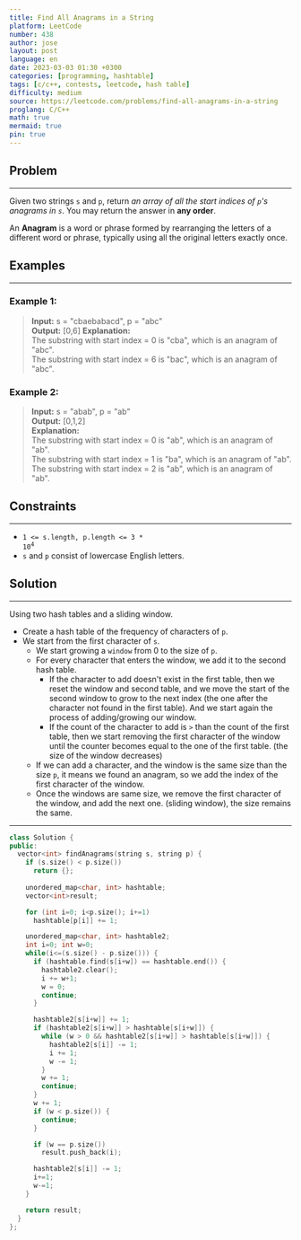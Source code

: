 ```yaml
---
title: Find All Anagrams in a String
platform: LeetCode
number: 438
author: jose
layout: post
language: en
date: 2023-03-03 01:30 +0300
categories: [programming, hashtable]
tags: [c/c++, contests, leetcode, hash table]
difficulty: medium
source: https://leetcode.com/problems/find-all-anagrams-in-a-string
proglang: C/C++
math: true
mermaid: true
pin: true
---
```

## Problem
---
Given two strings `s` and `p`, return *an array of all the start indices of `p`'s anagrams in `s`*. You may return the answer in **any order**.  

An **Anagram** is a word or phrase formed by rearranging the letters of a different word or phrase, typically using all the original letters exactly once.  

## Examples
---
### **Example 1:**  
>**Input:** s = "cbaebabacd", p = "abc"  
>**Output:** [0,6]
>**Explanation:**  
>The substring with start index = 0 is "cba", which is an anagram of "abc".  
>The substring with start index = 6 is "bac", which is an anagram of "abc".  

### **Example 2:**  
>**Input:** s = "abab", p = "ab"  
>**Output:** [0,1,2]  
>**Explanation:**  
>The substring with start index = 0 is "ab", which is an anagram of "ab".  
>The substring with start index = 1 is "ba", which is an anagram of "ab".  
>The substring with start index = 2 is "ab", which is an anagram of "ab".  

## Constraints
---
- <code>1 <= s.length, p.length <= 3 * 10<sup>4</sup></code>
- `s` and `p` consist of lowercase English letters.

## Solution
---
Using two hash tables and a sliding window.
  - Create a hash table of the frequency of characters of `p`.  
  - We start from the first character of `s`.
    - We start growing a `window` from 0 to the size of `p`.
    - For every character that enters the window, we add it to the second hash table.
        - If the character to add doesn't exist in the first table, then we reset the window and second table, and we move the start of the second window to grow to the next index (the one after the character not found in the first table). And we start again the process of adding/growing our window.  
        - If the count of the character to add is `>` than the count of the first table, then we start removing the first character of the window until the counter becomes equal to the one of the first table. (the size of the window decreases)
    - If we can add a character, and the window is the same size than the size `p`, it means we found an anagram, so we add the index of the first character of the window.
    - Once the windows are same size, we remove the first character of the window, and add the next one. (sliding window), the size remains the same.

---
```c++
class Solution {
public:
  vector<int> findAnagrams(string s, string p) {
    if (s.size() < p.size())
      return {};
    
    unordered_map<char, int> hashtable;
    vector<int>result;

    for (int i=0; i<p.size(); i+=1)
      hashtable[p[i]] += 1;

    unordered_map<char, int> hashtable2;
    int i=0; int w=0;
    while(i<=(s.size() - p.size())) {
      if (hashtable.find(s[i+w]) == hashtable.end()) {
        hashtable2.clear();
        i += w+1;
        w = 0;
        continue;
      }

      hashtable2[s[i+w]] += 1;
      if (hashtable2[s[i+w]] > hashtable[s[i+w]]) {
        while (w > 0 && hashtable2[s[i+w]] > hashtable[s[i+w]]) {
          hashtable2[s[i]] -= 1;
          i += 1;
          w -= 1;
        }
        w += 1;
        continue;
      }
      w += 1;
      if (w < p.size()) {
        continue;
      }

      if (w == p.size())
        result.push_back(i);

      hashtable2[s[i]] -= 1;
      i+=1;
      w-=1;
    }

    return result;
  }
};
```
